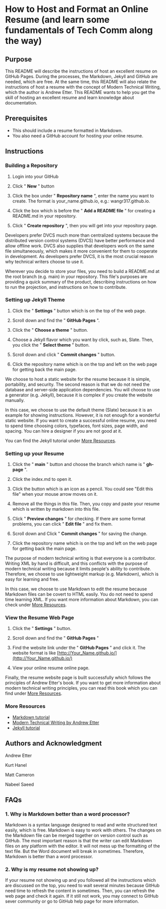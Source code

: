 # **How to Host and Format an Online Resume (and learn some fundamentals of Tech Comm along the way)**

## **Purpose**

This README will describe the instructions of host an excellent resume on GitHub Pages. During the processes, the Markdown, Jekyll and GitHub are needed, which are free. At the same time, this README will also relate the instructions of host a resume with the concept of Modern Technical Writing, which the author is Andrew Etter. This README wants to help you get the skill of hosting an excellent resume and learn knowledge about documentation.

## **Prerequisites**

- This should include a resume formatted in Markdown. 
- You also need a GitHub account for hosting your online resume.

## **Instructions**

### **Building a Repository**

1. Login into your GitHub

2. Click &quot; **New** &quot; button

3. Click the box under &quot; **Repository name** &quot;, enter the name you want to create. The format is your\_name.github.io, e.g.: wangr317.github.io.

4. Click the box which is before the &quot; **Add a README file** &quot; for creating a README.md in your repository.

5. Click &quot; **Create repository** &quot;, then you will get into your repository page.

Developers prefer DVCS much more than centralized systems because the distributed version control systems (DVCS) have better performance and allow offline work. DVCS also supplies that developers work on the same file simultaneously, which makes it more convenient for them to cooperate in development. As developers prefer DVCS, it is the most crucial reason why technical writers choose to use it.

Wherever you decide to store your files, you need to build a README.md at the root branch (e.g. main) in your repository. This file&#39;s purposes are providing a quick summary of the product, describing instructions on how to run the projection, and instructions on how to contribute.

### **Setting up Jekyll Theme**

1. Click the &quot; **Settings** &quot; button which is on the top of the web page.

2. Scroll down and find the &quot; **GitHub Pages** &quot;.

3. Click the &quot; **Choose a theme** &quot; button.

4. Choose a Jekyll flavor which you want by click, such as, Slate. Then, you click the &quot; **Select theme** &quot; button.

5. Scroll down and click &quot; **Commit changes** &quot; button.

6. Click the repository name which is on the top and left on the web page for getting back the main page.

We choose to host a static website for the resume because it is simple, portability, and security. The second reason is that we do not need the database and server-side application dependencies. You will choose to use a generator (e.g. Jekyll), because it is complex if you create the website manually.

In this case, we choose to use the default theme (Slate) because it is an example for showing instructions. However, it is not enough for a wonderful static website. If you want to create a successful online resume, you need to spend time choosing colors, typefaces, font sizes, page width, and spacing. You can hire a designer if you are not good at it.

You can find the Jekyll tutorial under [More Resources](More_Resources).

### **Setting up your Resume**

1. Click the &quot; **main** &quot; button and choose the branch which name is &quot; **gh-page** &quot;.

2. Click the index.md to open it.

3. Click the button which is an icon as a pencil. You could see &quot;Edit this file&quot; when your mouse arrow moves on it.

4. Remove all the things in this file. Then, you copy and paste your resume which is written by markdown into this file.

5. Click &quot; **Preview changes** &quot; for checking. If there are some format problems, you can click &quot; **Edit file** &quot; and fix them.

6. Scroll down and Click &quot; **Commit changes** &quot; for saving the change.

7. Click the repository name which is on the top and left on the web page for getting back the main page.

The purpose of modern technical writing is that everyone is a contributor. Writing XML by hand is difficult, and this conflicts with the purpose of modern technical writing because it limits people&#39;s ability to contribute. Therefore, we choose to use lightweight markup (e.g. Markdown), which is easy for learning and free.

In this case, we choose to use Markdown to edit the resume because Markdown files can be covert to HTML easily. You do not need to spend time learning XML. If you want more information about Markdown, you can check under [More Resources](#More_Resources).

### **View the Resume Web Page**

1. Click the &quot; **Settings** &quot; button.

2. Scroll down and find the &quot; **GitHub Pages** &quot;

3. Find the website link under the &quot; **GitHub Pages** &quot; and click it. The website format is like [http://Your_Name.github.io/](http://Your_Name.github.io/)

4. View your online resume online page.

Finally, the resume website page is built successfully which follows the principles of Andrew Etter&#39;s book. If you want to get more information about modern technical writing principles, you can read this book which you can find under [More Resources](#More_Resources).

### **More Resources**
- [Markdown tutorial](https://www.markdowntutorial.com/)
- [Modern Technical Writing by Andrew Etter](https://www.amazon.ca/Modern-Technical-Writing-Introduction-Documentation-ebook/dp/B01A2QL9SS)
- [Jekyll tutorial](https://jekyllrb.com/tutorials/home/)

## **Authors and Acknowledgment**

Andrew Etter

Kurt Hanel

Matt Cameron

Nabeel Saeed

## **FAQs**

### **1. Why is Markdown better than a word processor?**

Markdown is a syntax language designed to read and write structured text easily, which is free. Markdown is easy to work with others. The changes on the Markdown file can be merged together on version control such as GitHub. The most important reason is that the writer can edit Markdown files on any platform with the editor. It will not mess up the formatting of the text file. But the Word document will break in sometimes. Therefore, Markdown is better than a word processor.

### **2. Why is my resume not showing up?**

If your resume not showing up and you followed all the instructions which are discussed on the top, you need to wait several minutes because GitHub need time to refresh the content in sometimes. Then, you can refresh the web page and check it again. If it still not work, you may connect to GitHub sever community or go to GitHub help page for more information.
